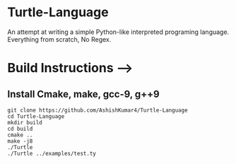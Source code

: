 # Turtle-Language
An attempt at writing a simple Python-like interpreted programing language. Everything from scratch, No Regex.

# Build Instructions -->
## Install Cmake, make, gcc-9, g++9
```
git clone https://github.com/AshishKumar4/Turtle-Language
cd Turtle-Language
mkdir build
cd build
cmake ..
make -j8
./Turtle
./Turtle ../examples/test.ty
```
